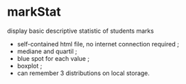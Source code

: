 # markStat
display basic descriptive statistic of students marks

* self-contained html file, no internet connection required ;
* mediane and quartil ;
* blue spot for each value ;
* boxplot ;
* can remember 3 distributions on local storage.
